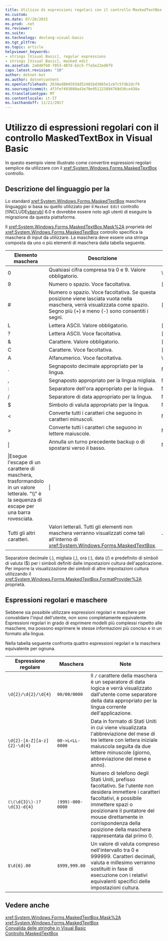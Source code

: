 ```yaml
---
title: Utilizzo di espressioni regolari con il controllo MaskedTextBox in Visual Basic
ms.custom: 
ms.date: 07/20/2015
ms.prod: .net
ms.reviewer: 
ms.suite: 
ms.technology: devlang-visual-basic
ms.tgt_pltfrm: 
ms.topic: article
helpviewer_keywords:
- strings [Visual Basic], regular expressions
- strings [Visual Basic], masked edit
ms.assetid: 2a048fb0-7053-487d-b2c5-ffa5e22ed6f9
caps.latest.revision: "10"
author: dotnet-bot
ms.author: dotnetcontent
ms.openlocfilehash: 2638ed804593dd52481bd3865e1c67c5fdb2dcf9
ms.sourcegitcommit: 4f3fef493080a43e70e951223894768d36ce430a
ms.translationtype: MT
ms.contentlocale: it-IT
ms.lasthandoff: 11/21/2017
---
```

# <a name="using-regular-expressions-with-the-maskedtextbox-control-in-visual-basic"></a>Utilizzo di espressioni regolari con il controllo MaskedTextBox in Visual Basic
In questo esempio viene illustrato come convertire espressioni regolari semplice da utilizzare con il <xref:System.Windows.Forms.MaskedTextBox> controllo.  
  
## <a name="description-of-the-masking-language"></a>Descrizione del linguaggio per la  
 Lo standard <xref:System.Windows.Forms.MaskedTextBox> maschera linguaggio si basa su quello utilizzato per il `Masked Edit` controllo [!INCLUDE[vbprvb](~/includes/vbprvb-md.md)] 6.0 e dovrebbe essere noto agli utenti di eseguire la migrazione da questa piattaforma.  
  
 Il <xref:System.Windows.Forms.MaskedTextBox.Mask%2A> proprietà del <xref:System.Windows.Forms.MaskedTextBox> controllo specifica la maschera di input da utilizzare. La maschera deve essere una stringa composta da uno o più elementi di maschera dalla tabella seguente.  
  
|Elemento maschera|Descrizione|Elemento di espressione regolare|  
|---------------------|-----------------|--------------------------------|  
|0|Qualsiasi cifra compresa tra 0 e 9. Valore obbligatorio.|\d|  
|9|Numero o spazio. Voce facoltativa.|[\d]?|  
|#|Numero o spazio. Voce facoltativa. Se questa posizione viene lasciata vuota nella maschera, verrà visualizzata come spazio. Segno più (+) e meno (-) sono consentiti i segni.|[\d+-]?|  
|L|Lettera ASCII. Valore obbligatorio.|[a-zA-Z]|  
|?|Lettera ASCII. Voce facoltativa.|[a-zA-Z]?|  
|&|Carattere. Valore obbligatorio.|[\p{Ll}\p{Lu}\p{Lt}\p{Lm}\p{Lo}]|  
|C|Carattere. Voce facoltativa.|[\p{Ll}\p{Lu}\p{Lt}\p{Lm}\p{Lo}]?|  
|A|Alfanumerico. Voce facoltativa.|\W|  
|.|Segnaposto decimale appropriato per la lingua.|Non disponibile.|  
|,|Segnaposto appropriato per la lingua migliaia.|Non disponibile.|  
|:|Separatore dell'ora appropriato per la lingua.|Non disponibile.|  
|/|Separatore di data appropriato per la lingua.|Non disponibile.|  
|$|Simbolo di valuta appropriato per la lingua.|Non disponibile.|  
|\<|Converte tutti i caratteri che seguono in caratteri minuscoli.|Non disponibile.|  
|>|Converte tutti i caratteri che seguono in lettere maiuscole.|Non disponibile.|  
|&#124;|Annulla un turno precedente backup o di spostarsi verso il basso.|Non disponibile.|  
|\|Esegue l'escape di un carattere di maschera, trasformandolo in un valore letterale. "\\\\" è la sequenza di escape per una barra rovesciata.|\|  
|Tutti gli altri caratteri.|Valori letterali. Tutti gli elementi non maschera verranno visualizzati come tali all'interno di <xref:System.Windows.Forms.MaskedTextBox>.|Tutti gli altri caratteri.|  
  
 Separatore decimale (.), migliaia (,), ora (:), data (/) e predefinito di simboli di valuta ($) per i simboli definiti dalle impostazioni cultura dell'applicazione. Per imporre la visualizzazione dei simboli di altre impostazioni cultura utilizzando il <xref:System.Windows.Forms.MaskedTextBox.FormatProvider%2A> proprietà.  
  
## <a name="regular-expressions-and-masks"></a>Espressioni regolari e maschere  
 Sebbene sia possibile utilizzare espressioni regolari e maschere per convalidare l'input dell'utente, non sono completamente equivalente. Espressioni regolari in grado di esprimere modelli più complessi rispetto alle maschere, ma possono esprimere le stesse informazioni più conciso e in un formato alla lingua.  
  
 Nella tabella seguente confronta quattro espressioni regolari e la maschera equivalente per ognuna.  
  
|Espressione regolare|Maschera|Note|  
|------------------------|----------|-----------|  
|`\d{2}/\d{2}/\d{4}`|`00/00/0000`|Il `/` carattere della maschera è un separatore di data logica e verrà visualizzato dall'utente come separatore della data appropriato per la lingua corrente dell'applicazione.|  
|`\d{2}-[A-Z][a-z]{2}-\d{4}`|`00->L<LL-0000`|Data in formato di Stati Uniti in cui viene visualizzata l'abbreviazione del mese di tre lettere con lettera iniziale maiuscola seguita da due lettere minuscole (giorno, abbreviazione del mese e anno).|  
|`(\(\d{3}\)-)?\d{3}-d{4}`|`(999)-000-0000`|Numero di telefono degli Stati Uniti, prefisso facoltativo. Se l'utente non desidera immettere i caratteri facoltativi, è possibile immettere spazi o posizionare il puntatore del mouse direttamente in corrispondenza della posizione della maschera rappresentata dal primo 0.|  
|`$\d{6}.00`|`$999,999.00`|Un valore di valuta compreso nell'intervallo tra 0 e 999999. Caratteri decimali, valuta e millesimo verranno sostituiti in fase di esecuzione con i relativi equivalenti specifici delle impostazioni cultura.|  
  
## <a name="see-also"></a>Vedere anche  
 <xref:System.Windows.Forms.MaskedTextBox.Mask%2A>  
 <xref:System.Windows.Forms.MaskedTextBox>  
 [Convalida delle stringhe in Visual Basic](../../../../visual-basic/programming-guide/language-features/strings/validating-strings.md)  
 [Controllo MaskedTextBox](../../../../framework/winforms/controls/maskedtextbox-control-windows-forms.md)

